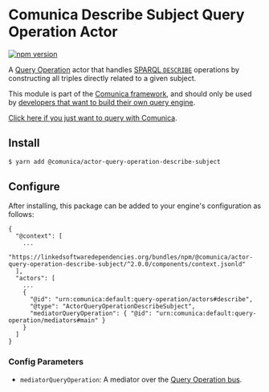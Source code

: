# Comunica Describe Subject Query Operation Actor

[![npm version](https://badge.fury.io/js/%40comunica%2Factor-query-operation-describe-subject.svg)](https://www.npmjs.com/package/@comunica/actor-query-operation-describe-subject)

A [Query Operation](https://github.com/comunica/comunica/tree/master/packages/bus-query-operation) actor that handles [SPARQL `DESCRIBE`](https://www.w3.org/TR/sparql11-query/#describe) operations
by constructing all triples directly related to a given subject.

This module is part of the [Comunica framework](https://github.com/comunica/comunica),
and should only be used by [developers that want to build their own query engine](https://comunica.dev/docs/modify/).

[Click here if you just want to query with Comunica](https://comunica.dev/docs/query/).

## Install

```bash
$ yarn add @comunica/actor-query-operation-describe-subject
```

## Configure

After installing, this package can be added to your engine's configuration as follows:
```text
{
  "@context": [
    ...
    "https://linkedsoftwaredependencies.org/bundles/npm/@comunica/actor-query-operation-describe-subject/^2.0.0/components/context.jsonld"  
  ],
  "actors": [
    ...
    {
      "@id": "urn:comunica:default:query-operation/actors#describe",
      "@type": "ActorQueryOperationDescribeSubject",
      "mediatorQueryOperation": { "@id": "urn:comunica:default:query-operation/mediators#main" }
    }
  ]
}
```

### Config Parameters

* `mediatorQueryOperation`: A mediator over the [Query Operation bus](https://github.com/comunica/comunica/tree/master/packages/bus-query-operation).
